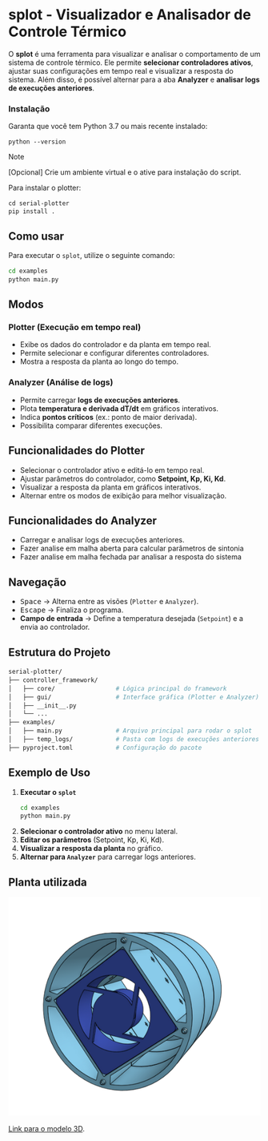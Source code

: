 # splot - Visualizador e Analisador de Controle Térmico

O **splot** é uma ferramenta para visualizar e analisar o comportamento de um sistema de controle térmico. Ele permite **selecionar controladores ativos**, ajustar suas configurações em tempo real e visualizar a resposta do sistema. Além disso, é possível alternar para a aba **Analyzer** e **analisar logs de execuções anteriores**.

### Instalação

Garanta que você tem Python 3.7 ou mais recente instalado:

```shell
python --version
```

> [!NOTE]
> [Opcional] Crie um ambiente virtual e o ative para instalação do script.

Para instalar o plotter:

```shell
cd serial-plotter
pip install .
```

## Como usar

Para executar o `splot`, utilize o seguinte comando:

```sh
cd examples
python main.py
```

## Modos

### Plotter (Execução em tempo real)

- Exibe os dados do controlador e da planta em tempo real.
- Permite selecionar e configurar diferentes controladores.
- Mostra a resposta da planta ao longo do tempo.

### Analyzer (Análise de logs)

- Permite carregar **logs de execuções anteriores**.
- Plota **temperatura e derivada dT/dt** em gráficos interativos.
- Indica **pontos críticos** (ex.: ponto de maior derivada).
- Possibilita comparar diferentes execuções.

## Funcionalidades do Plotter

- Selecionar o controlador ativo e editá-lo em tempo real.
- Ajustar parâmetros do controlador, como **Setpoint, Kp, Ki, Kd**.
- Visualizar a resposta da planta em gráficos interativos.
- Alternar entre os modos de exibição para melhor visualização.

## Funcionalidades do Analyzer
- Carregar e analisar logs de execuções anteriores.
- Fazer analise em malha aberta para calcular parâmetros de sintonia
- Fazer analise em malha fechada par analisar a resposta do sistema

## Navegação

- <kbd>Space</kbd> → Alterna entre as visões (`Plotter` e `Analyzer`).
- <kbd>Escape</kbd> → Finaliza o programa.
- **Campo de entrada** → Define a temperatura desejada (`Setpoint`) e a envia ao controlador.

## Estrutura do Projeto

```sh
serial-plotter/
├── controller_framework/
│   ├── core/                 # Lógica principal do framework
│   ├── gui/                  # Interface gráfica (Plotter e Analyzer)
│   ├── __init__.py
│   └── ...
├── examples/
│   ├── main.py               # Arquivo principal para rodar o splot
│   ├── temp_logs/            # Pasta com logs de execuções anteriores
├── pyproject.toml            # Configuração do pacote
```

## Exemplo de Uso

1. **Executar o `splot`**  
   ```sh
   cd examples
   python main.py
   ```
2. **Selecionar o controlador ativo** no menu lateral.
3. **Editar os parâmetros** (Setpoint, Kp, Ki, Kd).
4. **Visualizar a resposta da planta** no gráfico.
5. **Alternar para `Analyzer`** para carregar logs anteriores.

## Planta utilizada
![Planta](https://raw.githubusercontent.com/limahigor/serial-plotter/c5f47e3c2436e8b601071a4ce413bb77daab515d/controller_framework/examples/thermal_plant.png)


[Link para o modelo 3D](https://cad.onshape.com/documents/2719c8d20779534c7559f55d/w/e520d6a9af3b32d2f18ef8f3/e/bb6b8d18dfe883fe6632567b).
